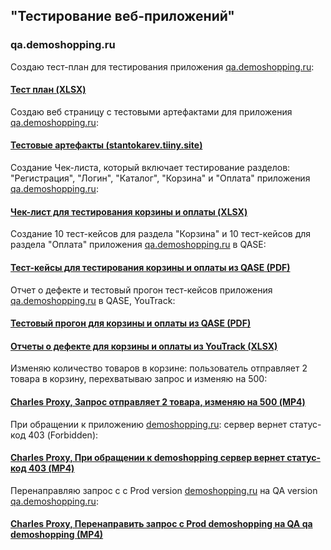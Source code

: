 ## "Тестирование веб-приложений"
### qa.demoshopping.ru
Создаю тест-план для тестирования приложения <a href="https://qa.demoshopping.ru/">qa.demoshopping.ru</a>:
#### [Тест план (XLSX)](https://docs.google.com/spreadsheets/d/1nh5fPynGT30XWn77mzOJLZXpXhWm4Graaym8up7-iyI/)
Создаю веб страницу с тестовыми артефактами для приложения <a href="https://qa.demoshopping.ru/">qa.demoshopping.ru</a>:
#### [Тестовые артефакты (stantokarev.tiiny.site)](https://stantokarev.tiiny.site/)
Создание Чек-листа, который включает тестирование разделов: "Регистрация", "Логин", "Каталог", "Корзина" и "Оплата" приложения <a href="https://qa.demoshopping.ru/">qa.demoshopping.ru</a>:
#### [Чек-лист для тестирования корзины и оплаты (XLSX)](https://docs.google.com/spreadsheets/d/1zwhsdN667Qrc3eg_2llk7Wu7GYBM7IAjVa9FMN-EVSE/)
Создание 10 тест-кейсов для раздела "Корзина" и 10 тест-кейсов для раздела "Оплата" приложения <a href="https://qa.demoshopping.ru/">qa.demoshopping.ru</a> в QASE:
#### [Тест-кейсы для тестирования корзины и оплаты из QASE (PDF)](https://github.com/StanTokarev/web/blob/main/Stan%20Tokarev%20-%20Test%20Cases%20for%20cart%20and%20payment.pdf)
Отчет о дефекте и тестовый прогон тест-кейсов приложения <a href="https://qa.demoshopping.ru/">qa.demoshopping.ru</a> в QASE, YouTrack:
#### [Тестовый прогон для корзины и оплаты из QASE (PDF)](https://github.com/StanTokarev/web/blob/main/Stan%20Tokarev%20-%20Test%20Runs%20for%20test%20cases%20cart%20and%20payment%20from%20QASE.pdf)
#### [Отчеты о дефекте для корзины и оплаты из YouTrack (XLSX)](https://github.com/StanTokarev/web/blob/main/Stan%20Tokarev%20-%20Bug%20Reports%20for%20test%20cases%20cart%20and%20payment%20from%20YouTrack.xlsx)
Изменяю количество товаров в корзине: пользователь отправляет 2 товара в корзину, перехватываю запрос и изменяю на 500:
#### [Charles Proxy, Запрос отправляет 2 товара, изменяю на 500 (MP4)](https://github.com/StanTokarev/web/blob/main/1.%20%D0%9A%D0%BE%D0%BC%D0%BF%D1%8C%D1%8E%D1%82%D0%B5%D1%80.%20%D0%97%D0%B0%D0%BF%D1%80%D0%BE%D1%81%20%D0%BE%D1%82%D0%BF%D1%80%D0%B0%D0%B2%D0%BB%D1%8F%D0%B5%D1%82%D1%81%D1%8F%202%20%D1%82%D0%BE%D0%B2%D0%B0%D1%80%D0%B0%2C%20%D0%BC%D0%B5%D0%BD%D1%8F%D1%8E%20%D0%BD%D0%B0%20%D0%B4%D0%BE%D0%B1%D0%B0%D0%B2%D0%BB%D0%B5%D0%BD%D0%B8%D0%B5%20500.mp4)
При обращении к приложению <a href="https://demoshopping.ru/">demoshopping.ru</a>: сервер вернет статус-код 403 (Forbidden):
#### [Charles Proxy, При обращении к demoshopping сервер вернет статус-код 403 (MP4)](https://github.com/StanTokarev/web/blob/main/2.%20%D0%9A%D0%BE%D0%BC%D0%BF%D1%8C%D1%8E%D1%82%D0%B5%D1%80.%20%D0%9F%D1%80%D0%B8%20%D0%BE%D0%B1%D1%80%D0%B0%D1%89%D0%B5%D0%BD%D0%B8%D0%B8%20%D0%BA%20demoshopping%20%D1%81%D0%B5%D1%80%D0%B2%D0%B5%D1%80%20%D0%B2%D0%B5%D1%80%D0%BD%D0%B5%D1%82%20%D1%81%D1%82%D0%B0%D1%82%D1%83%D1%81-%D0%BA%D0%BE%D0%B4%20403.mp4)
Перенаправляю запрос с с Prod version <a href="https://demoshopping.ru/">demoshopping.ru</a> на QA version <a href="https://qa.demoshopping.ru/">qa.demoshopping.ru</a>:
#### [Charles Proxy, Перенаправить запрос с Prod demoshopping на QA qa demoshopping (MP4)](https://github.com/StanTokarev/web/blob/main/3.%20%D0%9A%D0%BE%D0%BC%D0%BF%D1%8C%D1%8E%D1%82%D0%B5%D1%80.%20%D0%9F%D0%B5%D1%80%D0%B5%D0%BD%D0%B0%D0%BF%D1%80%D0%B0%D0%B2%D0%B8%D1%82%D1%8C%20%D0%B7%D0%B0%D0%BF%D1%80%D0%BE%D1%81%20%D1%81%20Prod%20%D0%BD%D0%B0%20QA%20.mp4)
